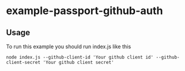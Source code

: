 # example-passport-github-auth

## Usage

To run this example you should run index.js like this

`node index.js --github-client-id 'Your github client id' --github-client-secret 'Your github client secret' `
